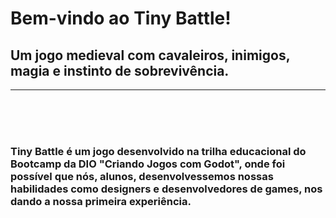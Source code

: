 <h1><strong>Bem-vindo ao Tiny Battle!</strong></h1>
<h2>Um jogo medieval com cavaleiros, inimigos, magia e instinto de sobrevivência.</h2>

<hr>
<br><br><br>
<h3>Tiny Battle é um jogo desenvolvido na trilha educacional do Bootcamp da DIO "Criando Jogos com Godot", onde foi possível que nós, alunos, desenvolvessemos nossas habilidades como designers e desenvolvedores de games, nos dando a nossa primeira experiência.</h3>

<img src="Imagens/1" alt="">

